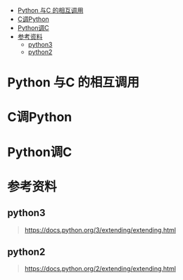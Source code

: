 <!-- TOC -->

- [Python 与C 的相互调用](#python-%E4%B8%8Ec-%E7%9A%84%E7%9B%B8%E4%BA%92%E8%B0%83%E7%94%A8)
- [C调Python](#c%E8%B0%83python)
- [Python调C](#python%E8%B0%83c)
- [参考资料](#%E5%8F%82%E8%80%83%E8%B5%84%E6%96%99)
    - [python3](#python3)
    - [python2](#python2)

<!-- /TOC -->
# Python 与C 的相互调用

# C调Python


# Python调C




# 参考资料
## python3
> https://docs.python.org/3/extending/extending.html   
>

## python2 
> https://docs.python.org/2/extending/extending.html  
> 

